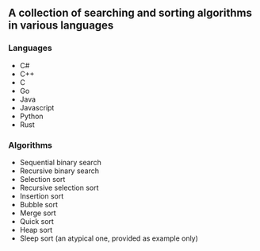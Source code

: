 ## A collection of searching and sorting algorithms in various languages

### Languages

-   C#
-   C++
-   C
-   Go
-   Java
-   Javascript
-   Python
-   Rust

### Algorithms

-   Sequential binary search
-   Recursive binary search
-   Selection sort
-   Recursive selection sort
-   Insertion sort
-   Bubble sort
-   Merge sort
-   Quick sort
-   Heap sort
-   Sleep sort (an atypical one, provided as example only)
